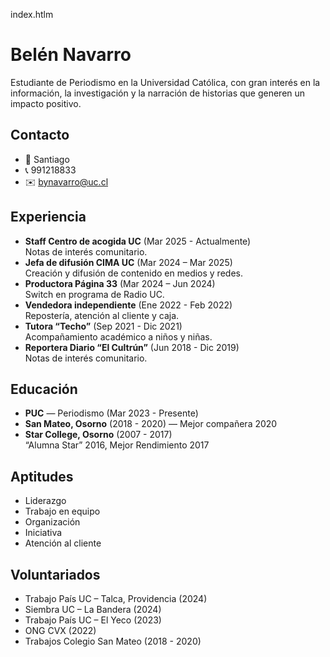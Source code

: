 index.htlm 
<!DOCTYPE html>
<html lang="es">
<head>
  <meta charset="UTF-8" />
  <meta name="author" content="Belén Navarro" />
  <meta name="description" content="Currículum Vitae de Belén Navarro" />
  <title>CV - Belén Navarro</title>
  <link rel="stylesheet" href="styles.css" />
</head>
<body>
  <h1>Belén Navarro</h1>
  <p class="intro">Estudiante de Periodismo en la Universidad Católica, con gran interés en la información, la investigación y la narración de historias que generen un impacto positivo.</p>
  
  <h2>Contacto</h2>
  <ul>
    <li>📍 Santiago</li>
    <li>📞 991218833</li>
    <li>✉️ <a href="mailto:bynavarro@uc.cl">bynavarro@uc.cl</a></li>
  </ul>

  <h2>Experiencia</h2>
  <ul>
    <li><strong>Staff Centro de acogida UC</strong> (Mar 2025 - Actualmente)<br>Notas de interés comunitario.</li>
    <li><strong>Jefa de difusión CIMA UC</strong> (Mar 2024 – Mar 2025)<br>Creación y difusión de contenido en medios y redes.</li>
    <li><strong>Productora Página 33</strong> (Mar 2024 – Jun 2024)<br>Switch en programa de Radio UC.</li>
    <li><strong>Vendedora independiente</strong> (Ene 2022 - Feb 2022)<br>Repostería, atención al cliente y caja.</li>
    <li><strong>Tutora “Techo”</strong> (Sep 2021 - Dic 2021)<br>Acompañamiento académico a niños y niñas.</li>
    <li><strong>Reportera Diario “El Cultrún”</strong> (Jun 2018 - Dic 2019)<br>Notas de interés comunitario.</li>
  </ul>

  <h2>Educación</h2>
  <ul>
    <li><strong>PUC</strong> — Periodismo (Mar 2023 - Presente)</li>
    <li><strong>San Mateo, Osorno</strong> (2018 - 2020) — Mejor compañera 2020</li>
    <li><strong>Star College, Osorno</strong> (2007 - 2017)<br>“Alumna Star” 2016, Mejor Rendimiento 2017</li>
  </ul>

  <h2>Aptitudes</h2>
  <ul>
    <li>Liderazgo</li>
    <li>Trabajo en equipo</li>
    <li>Organización</li>
    <li>Iniciativa</li>
    <li>Atención al cliente</li>
  </ul>

  <h2>Voluntariados</h2>
  <ul>
    <li>Trabajo País UC – Talca, Providencia (2024)</li>
    <li>Siembra UC – La Bandera (2024)</li>
    <li>Trabajo País UC – El Yeco (2023)</li>
    <li>ONG CVX (2022)</li>
    <li>Trabajos Colegio San Mateo (2018 - 2020)</li>
  </ul>
</body>
</html>

